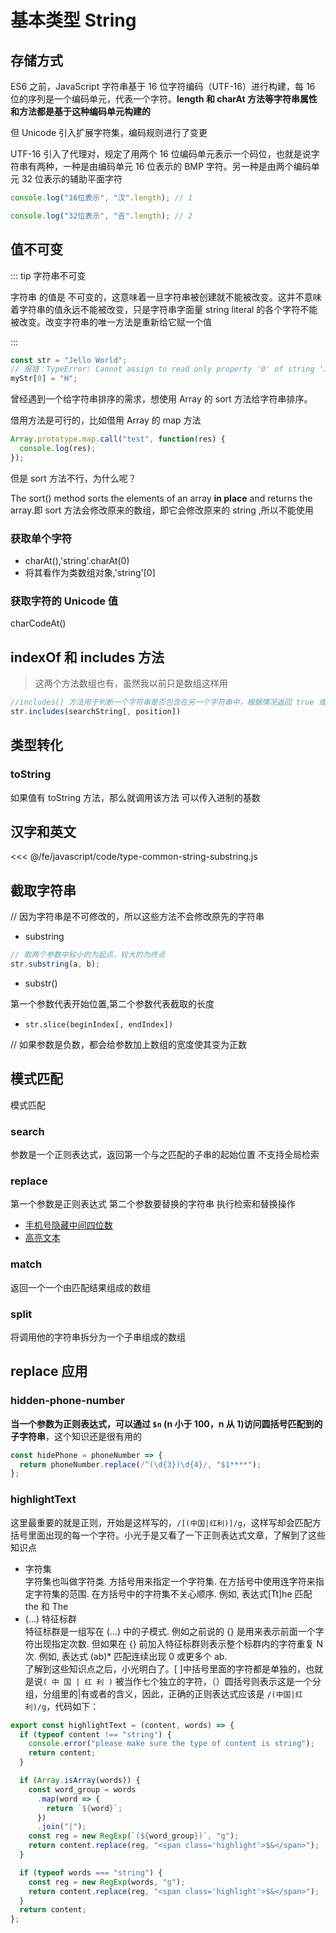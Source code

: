 # 基本类型 String

## 存储方式

ES6 之前，JavaScript 字符串基于 16 位字符编码（UTF-16）进行构建，每 16 位的序列是一个编码单元，代表一个字符。**length 和 charAt 方法等字符串属性和方法都是基于这种编码单元构建的**

但 Unicode 引入扩展字符集，编码规则进行了变更

UTF-16 引入了代理对，规定了用两个 16 位编码单元表示一个码位，也就是说字符串有两种，一种是由编码单元 16 位表示的 BMP 字符。另一种是由两个编码单元 32 位表示的辅助平面字符

```js
console.log("16位表示", "汉".length); // 1

console.log("32位表示", "𠮷".length); // 2
```

## 值不可变

::: tip 字符串不可变

字符串 的值是 不可变的，这意味着一旦字符串被创建就不能被改变。这并不意味着字符串的值永远不能被改变，只是字符串字面量 string literal 的各个字符不能被改变。改变字符串的唯一方法是重新给它赋一个值

:::

```js
const str = "Jello World";
// 报错：TypeError: Cannot assign to read only property '0' of string 'Jello World'
myStr[0] = "H";
```

曾经遇到一个给字符串排序的需求，想使用 Array 的 sort 方法给字符串排序。

借用方法是可行的，比如借用 Array 的 map 方法

```js
Array.prototype.map.call("test", function(res) {
  console.log(res);
});
```

但是 sort 方法不行，为什么呢？

The sort() method sorts the elements of an array **in place** and returns the array.即 sort 方法会修改原来的数组，即它会修改原来的 string ,所以不能使用

### 获取单个字符

- charAt(),'string'.charAt(0)
- 将其看作为类数组对象,'string'[0]

### 获取字符的 Unicode 值

charCodeAt()

## indexOf 和 includes 方法

> 这两个方法数组也有，虽然我以前只是数组这样用

```js
//includes() 方法用于判断一个字符串是否包含在另一个字符串中，根据情况返回 true 或 false。
str.includes(searchString[, position])
```

## 类型转化

### toString

如果值有 toString 方法，那么就调用该方法
可以传入进制的基数

## 汉字和英文

<<< @/fe/javascript/code/type-common-string-substring.js

## 截取字符串

// 因为字符串是不可修改的，所以这些方法不会修改原先的字符串

- substring

```js
// 取两个参数中较小的为起点，较大的为终点
str.substring(a, b);
```

- substr()

第一个参数代表开始位置,第二个参数代表截取的长度

- `str.slice(beginIndex[, endIndex])`

// 如果参数是负数，都会给参数加上数组的宽度使其变为正数

## 模式匹配

模式匹配

### search

参数是一个正则表达式，返回第一个与之匹配的子串的起始位置
不支持全局检索

### replace

第一个参数是正则表达式
第二个参数要替换的字符串
执行检索和替换操作

- [手机号隐藏中间四位数](#hidden-phone-number)
- [高亮文本](#highlightText)

### match

返回一个一个由匹配结果组成的数组

### split

将调用他的字符串拆分为一个子串组成的数组

## replace 应用

### hidden-phone-number

**当一个参数为正则表达式，可以通过 `$n` (n 小于 100，n 从 1)访问圆括号匹配到的子字符串**，这个知识还是很有用的

```javascript
const hidePhone = phoneNumber => {
  return phoneNumber.replace(/^(\d{3})\d{4}/, "$1****");
};
```

### highlightText

这里最重要的就是正则，开始是这样写的，`/[(中国|红利)]/g`，这样写却会匹配方括号里面出现的每一个字符。小光于是又看了一下正则表达式文章，了解到了这些知识点

- 字符集<br />
  字符集也叫做字符类. 方括号用来指定一个字符集. 在方括号中使用连字符来指定字符集的范围. 在方括号中的字符集不关心顺序. 例如, 表达式[Tt]he 匹配 the 和 The
- (...) 特征标群<br />
  特征标群是一组写在 (...) 中的子模式. 例如之前说的 {} 是用来表示前面一个字符出现指定次数. 但如果在 {} 前加入特征标群则表示整个标群内的字符重复 N 次. 例如, 表达式 (ab)\* 匹配连续出现 0 或更多个 ab.<br />
  了解到这些知识点之后，小光明白了。[ ]中括号里面的字符都是单独的，也就是说`( 中 国 | 红 利 )` 被当作七个独立的字符，（）圆括号则表示这是一个分组，分组里的|有或者的含义，因此，正确的正则表达式应该是 `/(中国|红利)/g`，代码如下：

```javascript
export const highlightText = (content, words) => {
  if (typeof content !== "string") {
    console.error("please make sure the type of content is string");
    return content;
  }

  if (Array.isArray(words)) {
    const word_group = words
      .map(word => {
        return `${word}`;
      })
      .join("|");
    const reg = new RegExp(`(${word_group})`, "g");
    return content.replace(reg, "<span class='highlight'>$&</span>");
  }

  if (typeof words === "string") {
    const reg = new RegExp(words, "g");
    return content.replace(reg, "<span class='highlight'>$&</span>");
  }
  return content;
};
```
